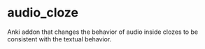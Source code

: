 # audio_cloze
Anki addon that changes the behavior of audio inside clozes to be consistent with the textual behavior.
